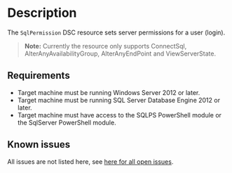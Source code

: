 # Description

The `SqlPermission` DSC resource sets server permissions for a user
(login).

>**Note:** Currently the resource only supports ConnectSql, AlterAnyAvailabilityGroup,
>AlterAnyEndPoint and ViewServerState.

## Requirements

* Target machine must be running Windows Server 2012 or later.
* Target machine must be running SQL Server Database Engine 2012 or later.
* Target machine must have access to the SQLPS PowerShell module or the SqlServer
  PowerShell module.

## Known issues

All issues are not listed here, see [here for all open issues](https://github.com/dsccommunity/SqlServerCustomDsc/issues?q=is%3Aissue+is%3Aopen+in%3Atitle+SqlPermission).
